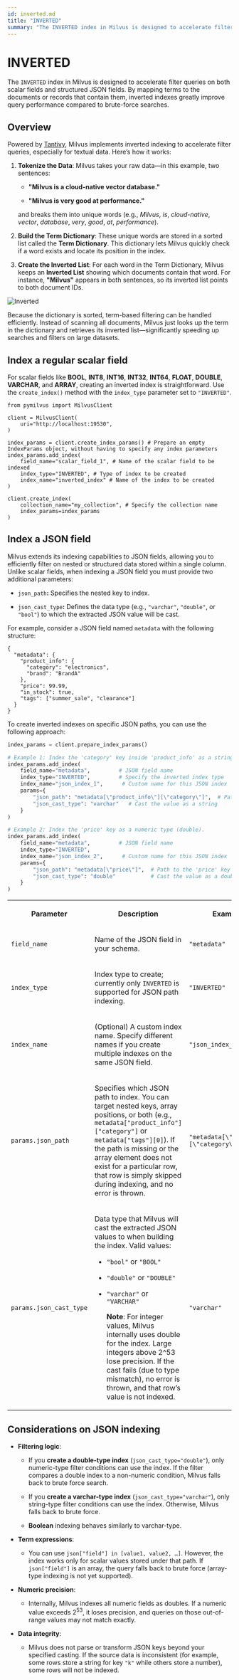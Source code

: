 ```yaml
---
id: inverted.md
title: "INVERTED"
summary: "The INVERTED index in Milvus is designed to accelerate filter queries on both scalar fields and structured JSON fields. By mapping terms to the documents or records that contain them, inverted indexes greatly improve query performance compared to brute-force searches."
---
```


# INVERTED

The `INVERTED` index in Milvus is designed to accelerate filter queries on both scalar fields and structured JSON fields. By mapping terms to the documents or records that contain them, inverted indexes greatly improve query performance compared to brute-force searches.

## Overview

Powered by [Tantivy](https://github.com/quickwit-oss/tantivy), Milvus implements inverted indexing to accelerate filter queries, especially for textual data. Here’s how it works:

1. **Tokenize the Data**: Milvus takes your raw data—in this example, two sentences:

    - **"Milvus is a cloud-native vector database."**

    - **"Milvus is very good at performance."**

    and breaks them into unique words (e.g., *Milvus*, *is*, *cloud-native*, *vector*, *database*, *very*, *good*, *at*, *performance*).

1. **Build the Term Dictionary**: These unique words are stored in a sorted list called the **Term Dictionary**. This dictionary lets Milvus quickly check if a word exists and locate its position in the index.

1. **Create the Inverted List**: For each word in the Term Dictionary, Milvus keeps an **Inverted List** showing which documents contain that word. For instance, **"Milvus"** appears in both sentences, so its inverted list points to both document IDs.

![Inverted](../../../../../assets/inverted.png)

Because the dictionary is sorted, term-based filtering can be handled efficiently. Instead of scanning all documents, Milvus just looks up the term in the dictionary and retrieves its inverted list—significantly speeding up searches and filters on large datasets.

## Index a regular scalar field

For scalar fields like **BOOL**, **INT8**, **INT16**, **INT32**, **INT64**, **FLOAT**, **DOUBLE**, **VARCHAR**, and **ARRAY**, creating an inverted index is straightforward. Use the `create_index()` method with the `index_type` parameter set to `"INVERTED"`.

```plaintext
from pymilvus import MilvusClient

client = MilvusClient(
    uri="http://localhost:19530",
)

index_params = client.create_index_params() # Prepare an empty IndexParams object, without having to specify any index parameters
index_params.add_index(
    field_name="scalar_field_1", # Name of the scalar field to be indexed
    index_type="INVERTED", # Type of index to be created
    index_name="inverted_index" # Name of the index to be created
)

client.create_index(
    collection_name="my_collection", # Specify the collection name
    index_params=index_params
)
```

## Index a JSON field

Milvus extends its indexing capabilities to JSON fields, allowing you to efficiently filter on nested or structured data stored within a single column. Unlike scalar fields, when indexing a JSON field you must provide two additional parameters:

- `json_path`**:** Specifies the nested key to index.

- `json_cast_type`**:** Defines the data type (e.g., `"varchar"`, `"double"`, or `"bool"`) to which the extracted JSON value will be cast.

For example, consider a JSON field named `metadata` with the following structure:

```plaintext
{
  "metadata": {
    "product_info": {
      "category": "electronics",
      "brand": "BrandA"
    },
    "price": 99.99,
    "in_stock": true,
    "tags": ["summer_sale", "clearance"]
  }
}
```

To create inverted indexes on specific JSON paths, you can use the following approach:

```python
index_params = client.prepare_index_params()

# Example 1: Index the 'category' key inside 'product_info' as a string.
index_params.add_index(
    field_name="metadata",         # JSON field name
    index_type="INVERTED",         # Specify the inverted index type
    index_name="json_index_1",      # Custom name for this JSON index
    params={
        "json_path": "metadata[\"product_info\"][\"category\"]",  # Path to the 'category' key
        "json_cast_type": "varchar"   # Cast the value as a string
    }
)

# Example 2: Index the 'price' key as a numeric type (double).
index_params.add_index(
    field_name="metadata",         # JSON field name
    index_type="INVERTED",
    index_name="json_index_2",      # Custom name for this JSON index
    params={
        "json_path": "metadata[\"price\"]",  # Path to the 'price' key
        "json_cast_type": "double"           # Cast the value as a double
    }
)

```

<table>
   <tr>
     <th><p>Parameter</p></th>
     <th><p>Description</p></th>
     <th><p>Example Value</p></th>
   </tr>
   <tr>
     <td><p><code>field_name</code></p></td>
     <td><p>Name of the JSON field in your schema.</p></td>
     <td><p><code>"metadata"</code></p></td>
   </tr>
   <tr>
     <td><p><code>index_type</code></p></td>
     <td><p>Index type to create; currently only <code>INVERTED</code> is supported for JSON path indexing.</p></td>
     <td><p><code>"INVERTED"</code></p></td>
   </tr>
   <tr>
     <td><p><code>index_name</code></p></td>
     <td><p>(Optional) A custom index name. Specify different names if you create multiple indexes on the same JSON field.</p></td>
     <td><p><code>"json_index_1"</code></p></td>
   </tr>
   <tr>
     <td><p><code>params.json_path</code></p></td>
     <td><p>Specifies which JSON path to index. You can target nested keys, array positions, or both (e.g., <code>metadata["product_info"]["category"]</code> or <code>metadata["tags"][0]</code>).
 If the path is missing or the array element does not exist for a particular row, that row is simply skipped during indexing, and no error is thrown.</p></td>
     <td><p><code>"metadata[\"product_info\"][\"category\"]"</code></p></td>
   </tr>
   <tr>
     <td><p><code>params.json_cast_type</code></p></td>
     <td><p>Data type that Milvus will cast the extracted JSON values to when building the index. Valid values:</p>
<ul>
<li><p><code>"bool"</code> or <code>"BOOL"</code></p></li>
<li><p><code>"double"</code> or <code>"DOUBLE"</code></p></li>
<li><p><code>"varchar"</code> or <code>"VARCHAR"</code></p>
<p><strong>Note</strong>: For integer values, Milvus internally uses double for the index. Large integers above 2^53 lose precision. If the cast fails (due to type mismatch), no error is thrown, and that row’s value is not indexed.</p></li>
</ul></td>
     <td><p><code>"varchar"</code></p></td>
   </tr>
</table>

## Considerations on JSON indexing

- **Filtering logic**:

    - If you **create a double-type index** (`json_cast_type="double"`), only numeric-type filter conditions can use the index. If the filter compares a double index to a non-numeric condition, Milvus falls back to brute force search.

    - If you **create a varchar-type index** (`json_cast_type="varchar"`), only string-type filter conditions can use the index. Otherwise, Milvus falls back to brute force.

    - **Boolean** indexing behaves similarly to varchar-type.

- **Term expressions**:

    - You can use `json["field"] in [value1, value2, …]`. However, the index works only for scalar values stored under that path. If `json["field"]` is an array, the query falls back to brute force (array-type indexing is not yet supported).

- **Numeric precision**:

    - Internally, Milvus indexes all numeric fields as doubles. If a numeric value exceeds $2^{53}$, it loses precision, and queries on those out-of-range values may not match exactly.

- **Data integrity**:

    - Milvus does not parse or transform JSON keys beyond your specified casting. If the source data is inconsistent (for example, some rows store a string for key `"k"` while others store a number), some rows will not be indexed.

